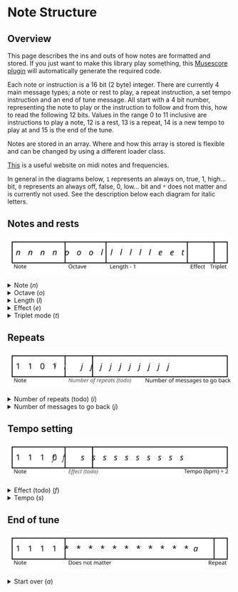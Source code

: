 # Note Structure

## Overview
This page describes the ins and outs of how notes are formatted and stored. If you just want to make this library play something, this [Musescore plugin](MusescorePlugin.md) will automatically generate the required code.

Each note or instruction is a 16 bit (2 byte) integer. There are currently 4 main message types; a note or rest to play, a repeat instruction,  a set tempo instruction and an end of tune message.  All start with a 4 bit number,  representing the note to play or the instruction to follow and from this, how to read the following 12 bits. Values in the range 0 to 11 inclusive are instructions to play a note,  12 is a rest, 13 is a repeat, 14 is a new tempo to play at and 15 is the end of the tune.

Notes are stored in an array. Where and how this array is stored is flexible and can be changed by using a different loader class.

[This](https://newt.phys.unsw.edu.au/jw/notes.html) is a useful website on midi notes and frequencies.

In general in the diagrams below, `1` represents an always on, true, 1, high... bit, `0` represents an always off, false, 0, low... bit and `*` does not matter and is currently not used. See the description below each diagram for italic letters.

## Notes and rests
![Diagram of meaning of bits in a note message](NoteDiagram.svg)


<details>
  <summary>Note (<i>n</i>)</summary>
A 4 bit number representing the note.

|         Note          | Number |  Binary  |
|:---------------------:|:------:|:--------:|
|           C           |   0    | `0b0000` |
|       C&#x266f;       |   1    | `0b0001` |
|           D           |   2    | `0b0010` |
| D&#x266f; / E&#x266d; |   3    | `0b0011` |
|           E           |   4    | `0b0100` |
|           F           |   5    | `0b0101` |
| F&#x266f; / G&#x266d; |   6    | `0b0110` |
|           G           |   7    | `0b0111` |
| G&#x266f; / A&#x266d; |   8    | `0b1000` |
|           A           |   9    | `0b1001` |
| A&#x266f; / B&#x266d; |   10   | `0b1010` |
|           B           |   11   | `0b1011` |
|         Rest          |   12   | `0b1100` |

A midi note (0-127) can be converted to a note using

<p align="center"><i>note = midi % 12</i></p>
</details>

<details>
  <summary>Octave (<i>o</i>)</summary>
A 3 bit number representing the octave.

| Octave | Binary  | Note Range |
|:------:|:-------:|:----------:|
|   0    | `0b000` |  C1 - B1   |
|   1    | `0b001` |  C2 - B2   |
|   2    | `0b010` |  C3 - B3   |
|   3    | `0b011` |  C4 - B4   |
|   4    | `0b100` |  C5 - B5   |
|   5    | `0b101` |  C6 - B6   |
|   6    | `0b110` |  C7 - B7   |
|   7    | `0b111` |  C8 - B8   |

A midi note (0-127) can be converted to an octave using
<p align="center"><i>octave = </i>floor<i>(midi / 12) - 2</i></p>
</details>

<details>
  <summary>Length (<i>l</i>)</summary>
A 6 bit number representing the length of the note.

By default, the length is the number of *1/8<sup>th</sup>* beats *-1*. For example, a crotchet (*1/4* note) is *8/8* beats, so in this case the length would be *7*.

If the triplet mode bit is set, the length is now interpreted as the number of *1/12<sup>th</sup>* beats, allowing correct triplets to be represented.
</details>

<details>
  <summary>Effect (<i>e</i>)</summary>
<b>
TODO:</b> This is still a work in progress. While it is implemented in the Arduino library, it is not in the Musescore plugin.

Two bits for effects such as staccarto and legato notes.

| Effect number | Binary |       Effect       | Fraction of note time played |
|:-------------:|:------:|:------------------:|:----------------------------:|
|       0       | `0b00` |        None        |           *7/8*\*            |
|       1       | `0b01` |      Staccato      |            *1/2*             |
|       2       | `0b10` |       Legato       |          Full time           |
|       3       | `0b11` | *Currently unused* |              -               |

\* According to the [PICAXE manual 2](https://picaxe.com/getting-started/picaxe-manuals/), *7/8* is the standard time for electronic music. From experimenting, attempting to play all notes for the full time just sounds weird and ties repeated notes.

</details>

<details>
  <summary>Triplet mode (<i>t</i>)</summary>

If this is 0 (off), the length is interpreted as being in *1/8<sup>th</sup>* beats. If this is 1 (on), the length is interpreted as being in *1/12<sup>th</sup>* beats.

</details>

## Repeats
![Diagram of meaning of bits in a repeat message](RepeatDiagram.svg)

<details>
  <summary>Number of repeats (todo) (<i>i</i>)</summary>

Not currently implemented. Currently repeats once.
</details>

<details>
  <summary>Number of messages to go back (<i>j</i>)</summary>

The number of messages to go back.
</details>

## Tempo setting
![Diagram of meaning of bits in a set tempo message](TempoDiagram.svg)

<details>
  <summary>Effect (todo) (<i>f</i>)</summary>

Not currently implemented
</details>

<details>
  <summary>Tempo (<i>s</i>)</summary>

A 10 bit number representing the tempo in beats per minute / 2. Double this for the actual tempo.

<b>
TODO:</b> Make this divided by one or carve out some bits to be used for some more settings, possibly pitch bend?
</details>

## End of tune
![Diagram of meaning of bits in a tune end message](TuneEndDiagram.svg)

<details>
  <summary>Start over (<i>a</i>)</summary>

If the least significant bit, *a*, is 1, the tune will be repeated from the beginning. If this bit is a 0, the library will stop playing when it reaches the end.
</details>